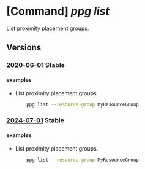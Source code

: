 # [Command] _ppg list_

List proximity placement groups.

## Versions

### [2020-06-01](/Resources/mgmt-plane/L3N1YnNjcmlwdGlvbnMve30vcHJvdmlkZXJzL21pY3Jvc29mdC5jb21wdXRlL3Byb3hpbWl0eXBsYWNlbWVudGdyb3Vwcw==/2020-06-01.xml) **Stable**

<!-- mgmt-plane /subscriptions/{}/providers/microsoft.compute/proximityplacementgroups 2020-06-01 -->
<!-- mgmt-plane /subscriptions/{}/resourcegroups/{}/providers/microsoft.compute/proximityplacementgroups 2020-06-01 -->

#### examples

- List proximity placement groups.
    ```bash
        ppg list --resource-group MyResourceGroup
    ```

### [2024-07-01](/Resources/mgmt-plane/L3N1YnNjcmlwdGlvbnMve30vcHJvdmlkZXJzL21pY3Jvc29mdC5jb21wdXRlL3Byb3hpbWl0eXBsYWNlbWVudGdyb3Vwcw==/2024-07-01.xml) **Stable**

<!-- mgmt-plane /subscriptions/{}/providers/microsoft.compute/proximityplacementgroups 2024-07-01 -->
<!-- mgmt-plane /subscriptions/{}/resourcegroups/{}/providers/microsoft.compute/proximityplacementgroups 2024-07-01 -->

#### examples

- List proximity placement groups.
    ```bash
        ppg list --resource-group MyResourceGroup
    ```

